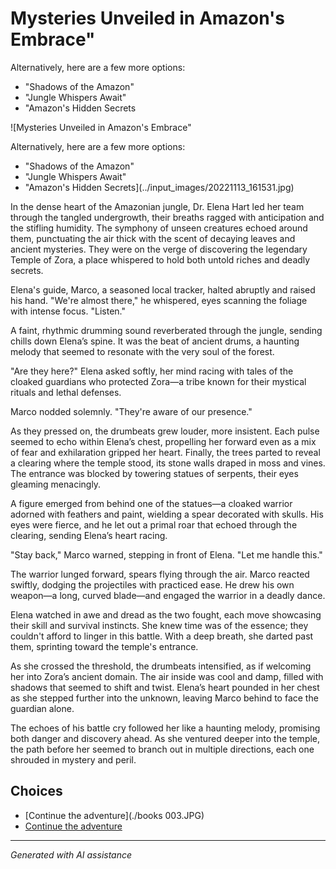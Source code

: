 # Mysteries Unveiled in Amazon's Embrace"

Alternatively, here are a few more options:

* "Shadows of the Amazon"
* "Jungle Whispers Await"
* "Amazon's Hidden Secrets

![Mysteries Unveiled in Amazon's Embrace"

Alternatively, here are a few more options:

* "Shadows of the Amazon"
* "Jungle Whispers Await"
* "Amazon's Hidden Secrets](../input_images/20221113_161531.jpg)

In the dense heart of the Amazonian jungle, Dr. Elena Hart led her team through the tangled undergrowth, their breaths ragged with anticipation and the stifling humidity. The symphony of unseen creatures echoed around them, punctuating the air thick with the scent of decaying leaves and ancient mysteries. They were on the verge of discovering the legendary Temple of Zora, a place whispered to hold both untold riches and deadly secrets.

Elena's guide, Marco, a seasoned local tracker, halted abruptly and raised his hand. "We're almost there," he whispered, eyes scanning the foliage with intense focus. "Listen."

A faint, rhythmic drumming sound reverberated through the jungle, sending chills down Elena’s spine. It was the beat of ancient drums, a haunting melody that seemed to resonate with the very soul of the forest.

"Are they here?" Elena asked softly, her mind racing with tales of the cloaked guardians who protected Zora—a tribe known for their mystical rituals and lethal defenses.

Marco nodded solemnly. "They're aware of our presence."

As they pressed on, the drumbeats grew louder, more insistent. Each pulse seemed to echo within Elena’s chest, propelling her forward even as a mix of fear and exhilaration gripped her heart. Finally, the trees parted to reveal a clearing where the temple stood, its stone walls draped in moss and vines. The entrance was blocked by towering statues of serpents, their eyes gleaming menacingly.

A figure emerged from behind one of the statues—a cloaked warrior adorned with feathers and paint, wielding a spear decorated with skulls. His eyes were fierce, and he let out a primal roar that echoed through the clearing, sending Elena’s heart racing.

"Stay back," Marco warned, stepping in front of Elena. "Let me handle this."

The warrior lunged forward, spears flying through the air. Marco reacted swiftly, dodging the projectiles with practiced ease. He drew his own weapon—a long, curved blade—and engaged the warrior in a deadly dance.

Elena watched in awe and dread as the two fought, each move showcasing their skill and survival instincts. She knew time was of the essence; they couldn't afford to linger in this battle. With a deep breath, she darted past them, sprinting toward the temple's entrance.

As she crossed the threshold, the drumbeats intensified, as if welcoming her into Zora’s ancient domain. The air inside was cool and damp, filled with shadows that seemed to shift and twist. Elena’s heart pounded in her chest as she stepped further into the unknown, leaving Marco behind to face the guardian alone.

The echoes of his battle cry followed her like a haunting melody, promising both danger and discovery ahead. As she ventured deeper into the temple, the path before her seemed to branch out in multiple directions, each one shrouded in mystery and peril.


## Choices

* [Continue the adventure](./books 003.JPG)
* [Continue the adventure](./475838291_1316583769763327_611859964883411367_n.md)


---
*Generated with AI assistance*
